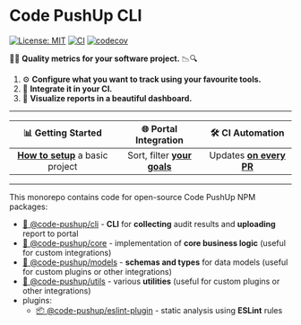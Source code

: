 # Code PushUp CLI

[![License: MIT](https://img.shields.io/badge/License-MIT-yellow.svg)](https://opensource.org/licenses/MIT)
[![CI](https://github.com/code-pushup/cli/actions/workflows/ci.yml/badge.svg?branch=main)](https://github.com/code-pushup/cli/actions/workflows/ci.yml?query=branch%3Amain)
[![codecov](https://codecov.io/gh/code-pushup/cli/branch/main/graph/badge.svg?token=Y7V489JZ4A)](https://codecov.io/gh/code-pushup/cli)

🔎🔬 **Quality metrics for your software project.** 📉🔍

1. ⚙️ **Configure what you want to track using your favourite tools.**
2. 🤖 **Integrate it in your CI.**
3. 🌈 **Visualize reports in a beautiful dashboard.**

---

|                              📊 Getting Started                              |                           🌐 Portal Integration                            |                          🛠️ CI Automation                          |
| :--------------------------------------------------------------------------: | :------------------------------------------------------------------------: | :----------------------------------------------------------------: |
| **[How to setup](./packages/cli/README.md#getting-started)** a basic project | Sort, filter **[your goals](./packages/cli/README.md#portal-integration)** | Updates **[on every PR](./packages/cli/README.md#-ci-automation)** |

---

This monorepo contains code for open-source Code PushUp NPM packages:

- [🧩 @code-pushup/cli](./packages/cli) - **CLI** for **collecting** audit results and **uploading** report to portal
- [🧩 @code-pushup/core](./packages/core) - implementation of **core business logic** (useful for custom integrations)
- [🧩 @code-pushup/models](./packages/models/) - **schemas and types** for data models (useful for custom plugins or other integrations)
- [🧩 @code-pushup/utils](./packages/utils/) - various **utilities** (useful for custom plugins or other integrations)
- plugins:
  - [📦 @code-pushup/eslint-plugin](./packages/plugin-eslint/) - static analysis using **ESLint** rules
